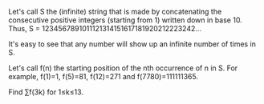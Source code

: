 

Let's call S the (infinite) string that is made by concatenating the consecutive positive integers (starting from 1)  written down in base 10. 
Thus, S = 1234567891011121314151617181920212223242...


It's easy to see that any number will show up an infinite number of times in S.


Let's call f(n) the starting position of the nth occurrence of n in S. 
For example, f(1)=1, f(5)=81, f(12)=271 and f(7780)=111111365.


Find &#8721;f(3k) for 1&#8804;k&#8804;13.

